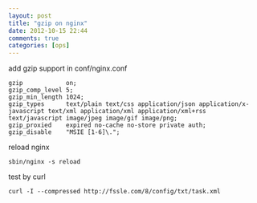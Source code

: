 ```yaml
---
layout: post
title: "gzip on nginx"
date: 2012-10-15 22:44
comments: true
categories: [ops]
---
```


add gzip support in conf/nginx.conf

    gzip            on;
    gzip_comp_level 5;
    gzip_min_length 1024;
    gzip_types      text/plain text/css application/json application/x-javascript text/xml application/xml application/xml+rss text/javascript image/jpeg image/gif image/png;
    gzip_proxied    expired no-cache no-store private auth;
    gzip_disable    "MSIE [1-6]\.";

reload nginx

    sbin/nginx -s reload

test by curl

    curl -I --compressed http://fssle.com/8/config/txt/task.xml